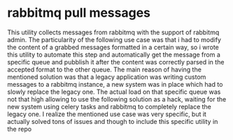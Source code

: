 # rabbitmq pull messages
This utility collects messages from rabbitmq with the support of rabbitmq admin.
The particularity of the following use case was that i had to modify the content of a grabbed messages
formatted in a certain way, so i wrote this utility to automate this step and automatically
get the message from a specific queue and pubblish it after the content was correctly parsed in the accepted format
to the other queue. The main reason of having the mentioned solution was that a legacy application
was writing custom messages to a rabbitmq instance, a new system was in place which had to slowly replace the legacy one.
The actual load on that specific queue was not that high allowing to use the following solution as a hack,
 waiting for the new system using celery tasks and rabbitmq to completely replace the legacy one.
I realize the mentioned use case was very specific, but it actually solved tons of issues and though to include this specific
utility in the repo
